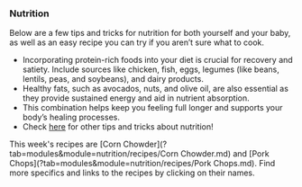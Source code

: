 ### Nutrition

Below are a few tips and tricks for nutrition for both yourself and your baby, as well as an easy recipe you can try if you aren’t sure what to cook. 

* Incorporating protein-rich foods into your diet is crucial for recovery and satiety. Include sources like chicken, fish, eggs, legumes (like beans, lentils, peas, and soybeans), and dairy products.
* Healthy fats, such as avocados, nuts, and olive oil, are also essential as they provide sustained energy and aid in nutrient absorption.
* This combination helps keep you feeling full longer and supports your body’s healing processes.
* Check [here](https://www.mayoclinic.org/healthy-lifestyle/infant-and-toddler-health/in-depth/breastfeeding-nutrition/art-20046912) for other tips and tricks about nutrition! 

This week's recipes are [Corn Chowder](?tab=modules&module=nutrition/recipes/Corn Chowder.md) and [Pork Chops](?tab=modules&module=nutrition/recipes/Pork Chops.md). Find more specifics and links to the recipes by clicking on their names.

